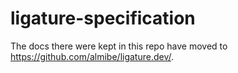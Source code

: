 # ligature-specification

The docs there were kept in this repo have moved to https://github.com/almibe/ligature.dev/.
